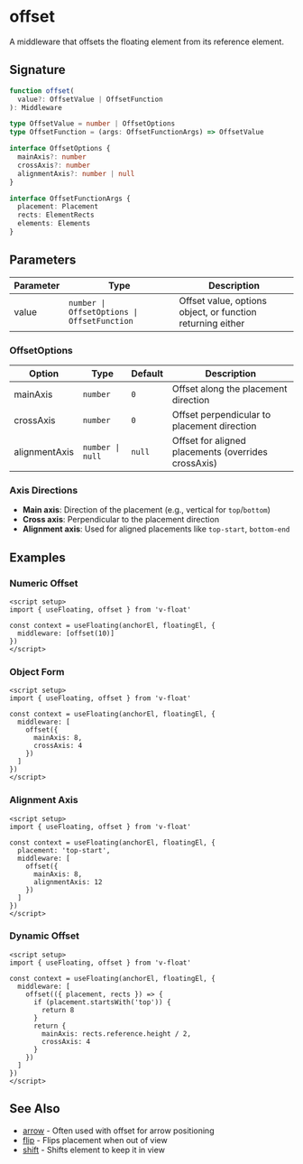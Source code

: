 # offset

A middleware that offsets the floating element from its reference element.

## Signature

```ts
function offset(
  value?: OffsetValue | OffsetFunction
): Middleware

type OffsetValue = number | OffsetOptions
type OffsetFunction = (args: OffsetFunctionArgs) => OffsetValue

interface OffsetOptions {
  mainAxis?: number
  crossAxis?: number
  alignmentAxis?: number | null
}

interface OffsetFunctionArgs {
  placement: Placement
  rects: ElementRects
  elements: Elements
}
```

## Parameters

| Parameter | Type | Description |
|-----------|------|-------------|
| value | `number \| OffsetOptions \| OffsetFunction` | Offset value, options object, or function returning either |

### OffsetOptions

| Option | Type | Default | Description |
|--------|------|---------|-------------|
| mainAxis | `number` | `0` | Offset along the placement direction |
| crossAxis | `number` | `0` | Offset perpendicular to placement direction |
| alignmentAxis | `number \| null` | `null` | Offset for aligned placements (overrides crossAxis) |

### Axis Directions

- **Main axis**: Direction of the placement (e.g., vertical for `top`/`bottom`)
- **Cross axis**: Perpendicular to the placement direction
- **Alignment axis**: Used for aligned placements like `top-start`, `bottom-end`

## Examples

### Numeric Offset

```vue
<script setup>
import { useFloating, offset } from 'v-float'

const context = useFloating(anchorEl, floatingEl, {
  middleware: [offset(10)]
})
</script>
```

### Object Form

```vue
<script setup>
import { useFloating, offset } from 'v-float'

const context = useFloating(anchorEl, floatingEl, {
  middleware: [
    offset({ 
      mainAxis: 8,
      crossAxis: 4
    })
  ]
})
</script>
```

### Alignment Axis

```vue
<script setup>
import { useFloating, offset } from 'v-float'

const context = useFloating(anchorEl, floatingEl, {
  placement: 'top-start',
  middleware: [
    offset({ 
      mainAxis: 8,
      alignmentAxis: 12
    })
  ]
})
</script>
```

### Dynamic Offset

```vue
<script setup>
import { useFloating, offset } from 'v-float'

const context = useFloating(anchorEl, floatingEl, {
  middleware: [
    offset(({ placement, rects }) => {
      if (placement.startsWith('top')) {
        return 8
      }
      return { 
        mainAxis: rects.reference.height / 2,
        crossAxis: 4
      }
    })
  ]
})
</script>
```

## See Also

- [arrow](/api/arrow) - Often used with offset for arrow positioning
- [flip](/api/flip) - Flips placement when out of view
- [shift](/api/shift) - Shifts element to keep it in view